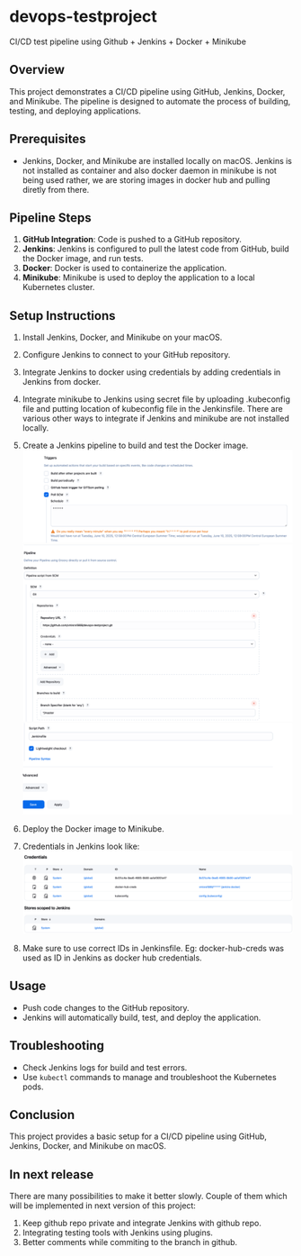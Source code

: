 # devops-testproject
CI/CD test pipeline using Github + Jenkins + Docker + Minikube

## Overview
This project demonstrates a CI/CD pipeline using GitHub, Jenkins, Docker, and Minikube. The pipeline is designed to automate the process of building, testing, and deploying applications.

## Prerequisites
- Jenkins, Docker, and Minikube are installed locally on macOS. Jenkins is not installed as container and also docker daemon in minikube is not being used rather, we are storing images in docker hub and pulling diretly from there.

## Pipeline Steps
1. **GitHub Integration**: Code is pushed to a GitHub repository.
2. **Jenkins**: Jenkins is configured to pull the latest code from GitHub, build the Docker image, and run tests.
3. **Docker**: Docker is used to containerize the application.
4. **Minikube**: Minikube is used to deploy the application to a local Kubernetes cluster.

## Setup Instructions
1. Install Jenkins, Docker, and Minikube on your macOS.
2. Configure Jenkins to connect to your GitHub repository.
3. Integrate Jenkins to docker using credentials by adding credentials in Jenkins from docker. 
4. Integrate minikube to Jenkins using secret file by uploading .kubeconfig file and putting location of kubeconfig file in the Jenkinsfile. There are various other ways to integrate if Jenkins and minikube are not installed locally.
5. Create a Jenkins pipeline to build and test the Docker image.
![alt text](image.png)
![alt text](image-1.png)
![alt text](image-2.png)

6. Deploy the Docker image to Minikube.
7. Credentials in Jenkins look like:
![alt text](image-3.png)
8. Make sure to use correct IDs in Jenkinsfile. Eg: docker-hub-creds was used as ID in Jenkins as docker hub credentials.

## Usage
- Push code changes to the GitHub repository.
- Jenkins will automatically build, test, and deploy the application.

## Troubleshooting
- Check Jenkins logs for build and test errors.
- Use `kubectl` commands to manage and troubleshoot the Kubernetes pods.

## Conclusion
This project provides a basic setup for a CI/CD pipeline using GitHub, Jenkins, Docker, and Minikube on macOS.

## In next release
There are many possibilities to make it better slowly. Couple of them which will be implemented in next version of this project:
1. Keep github repo private and integrate Jenkins with github repo.
2. Integrating testing tools with Jenkins using plugins.
3. Better comments while commiting to the branch in github.